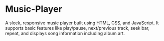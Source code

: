 # Music-Player
A sleek, responsive music player built using HTML, CSS, and JavaScript. It supports basic features like play/pause, next/previous track, seek bar, repeat, and displays song information including album art.
